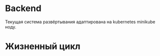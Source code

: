 # Backend
Текущая система развёртывания адаптирована на kubernetes minikube ноду. 
# Жизненный цикл

